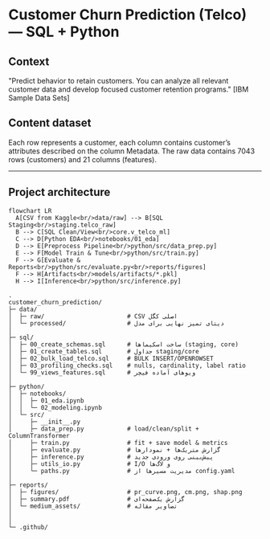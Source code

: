 # Customer Churn Prediction (Telco) — SQL + Python

## Context

"Predict behavior to retain customers. You can analyze all relevant customer data and develop focused customer retention programs." [IBM Sample Data Sets]

## Content dataset

Each row represents a customer, each column contains customer’s attributes described on the column Metadata.
The raw data contains 7043 rows (customers) and 21 columns (features).




---

## Project architecture

```mermaid
flowchart LR
  A[CSV from Kaggle<br/>data/raw] --> B[SQL Staging<br/>staging.telco_raw]
  B --> C[SQL Clean/View<br/>core.v_telco_ml]
  C --> D[Python EDA<br/>notebooks/01_eda]
  D --> E[Preprocess Pipeline<br/>python/src/data_prep.py]
  E --> F[Model Train & Tune<br/>python/src/train.py]
  F --> G[Evaluate & Reports<br/>python/src/evaluate.py<br/>reports/figures]
  F --> H[Artifacts<br/>models/artifacts/*.pkl]
  H --> I[Inference<br/>python/src/inference.py]
```

```
.
customer_churn_prediction/
├─ data/
│  ├─ raw/                       # CSV اصلی کگل 
│  └─ processed/                 # دیتای تمیز نهایی برای مدل
│
├─ sql/
│  ├─ 00_create_schemas.sql      # ساخت اسکیماها (staging, core)
│  ├─ 01_create_tables.sql       # جداول staging/core
│  ├─ 02_bulk_load_telco.sql     # BULK INSERT/OPENROWSET
│  ├─ 03_profiling_checks.sql    # nulls, cardinality, label ratio
│  └─ 99_views_features.sql      # ویوهای آماده فیچر
│
├─ python/
│  ├─ notebooks/
│  │  ├─ 01_eda.ipynb
│  │  └─ 02_modeling.ipynb
│  └─ src/
│     ├─ __init__.py
│     ├─ data_prep.py            # load/clean/split + ColumnTransformer
│     ├─ train.py                # fit + save model & metrics
│     ├─ evaluate.py             # گزارش متریک‌ها + نمودارها
│     ├─ inference.py            # پیش‌بینی روی ورودی جدید
│     ├─ utils_io.py             # I/O و لاگ‌ها
│     └─ paths.py                # مدیریت مسیرها از config.yaml
│
├─ reports/
│  ├─ figures/                   # pr_curve.png, cm.png, shap.png
│  ├─ summary.pdf                # گزارش یک‌صفحه‌ای
│  └─ medium_assets/             # تصاویر مقاله
│
│
└─ .github/
 
```

